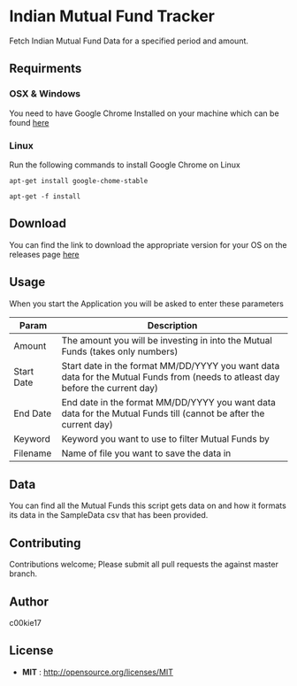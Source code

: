 # Indian Mutual Fund Tracker

Fetch Indian Mutual Fund Data for a specified period  and amount.


## Requirments

### OSX & Windows

You need to have Google Chrome Installed on your machine which can be found <a href= "https://www.google.com/chrome/">here</a>

### Linux

Run the following commands to install Google Chrome on Linux

`apt-get install google-chome-stable`

`apt-get -f install`


## Download

You can find the link to download the appropriate version for your OS on the releases page <a href="https://github.com/c00kie17/Indian-Mutual-Fund-Tracker/releases">here</a>

## Usage
When you start the Application you will be asked to enter these parameters

| Param | Description |
| --- | --- |
| Amount | The amount you will be investing in into the Mutual Funds (takes only numbers) |
| Start Date | Start date in the format MM/DD/YYYY you want data data for the Mutual Funds from (needs to atleast day before the current day) |
| End Date | End date in the format MM/DD/YYYY you want data data for the Mutual Funds till (cannot be after the current day)|
| Keyword | Keyword you want to use to filter  Mutual Funds by |
| Filename | Name of file you want to save the data in |

## Data

You can find all the Mutual Funds this script gets data on and how it formats its data in the SampleData csv that has been provided.

## Contributing

Contributions welcome; Please submit all pull requests the against master branch. 


## Author

c00kie17


## License

 - **MIT** : http://opensource.org/licenses/MIT
